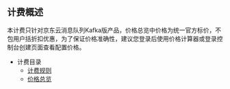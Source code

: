 ## 计费概述
本计费只针对京东云消息队列Kafka版产品，价格总览中价格为统一官方标价，不包用户括折扣优惠，为了保证价格准确性，建议您登录后使用价格计算器或登录控制台创建页面查看配置价格。</br>

- 计费目录
	- [计费规则](../Pricing/Billing-Rules.md)
	- [价格总览](../Pricing/Price-Overview.md)